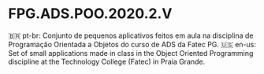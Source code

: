 # FPG.ADS.POO.2020.2.V
🇧🇷 pt-br: Conjunto de pequenos aplicativos feitos em aula na disciplina de Programação Orientada a Objetos do curso de ADS da Fatec PG.
🇺🇸 en-us: Set of small applications made in class in the Object Oriented Programming discipline at the Technology College (Fatec) in Praia Grande.
